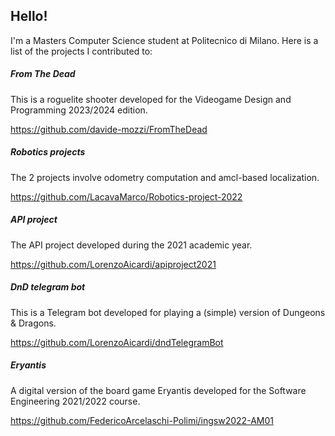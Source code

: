 ## Hello!

I'm a Masters Computer Science student at Politecnico di Milano. Here is a list of the projects I contributed to:

##### From The Dead
This is a roguelite shooter developed for the Videogame Design and Programming 2023/2024 edition.

https://github.com/davide-mozzi/FromTheDead

##### Robotics projects
The 2 projects involve odometry computation and amcl-based localization.

https://github.com/LacavaMarco/Robotics-project-2022

##### API project
The API project developed during the 2021 academic year.

https://github.com/LorenzoAicardi/apiproject2021

##### DnD telegram bot
This is a Telegram bot developed for playing a (simple) version of Dungeons & Dragons.

https://github.com/LorenzoAicardi/dndTelegramBot

##### Eryantis
A digital version of the board game Eryantis developed for the Software Engineering 2021/2022 course.

https://github.com/FedericoArcelaschi-Polimi/ingsw2022-AM01
